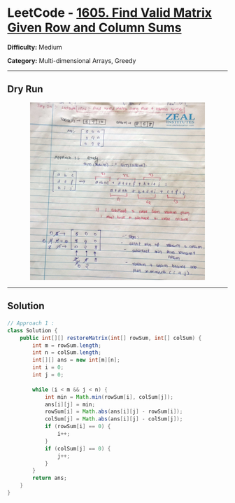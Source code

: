 # LeetCode - [1605. Find Valid Matrix Given Row and Column Sums](https://leetcode.com/problems/find-valid-matrix-given-row-and-column-sums/description/)

**Difficulty:** Medium

**Category:** Multi-dimensional Arrays, Greedy

---

## Dry Run

<p align="middle">
   <img src="../../Array/MultiD/1605.jpg" width="400"/>
</p>

---

## Solution

```java
// Approach 1 : 
class Solution {
    public int[][] restoreMatrix(int[] rowSum, int[] colSum) {
        int m = rowSum.length;
        int n = colSum.length;
        int[][] ans = new int[m][n];
        int i = 0;
        int j = 0;

        while (i < m && j < n) {
            int min = Math.min(rowSum[i], colSum[j]);
            ans[i][j] = min;
            rowSum[i] = Math.abs(ans[i][j] - rowSum[i]);
            colSum[j] = Math.abs(ans[i][j] - colSum[j]);
            if (rowSum[i] == 0) {
                i++;
            }
            if (colSum[j] == 0) {
                j++;
            }
        }
        return ans;
    }
}
```
